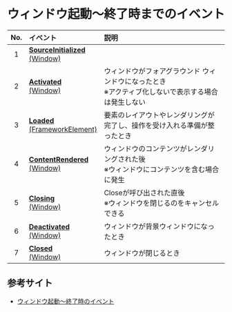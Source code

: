 # ウィンドウ起動～終了時までのイベント

| No. | イベント | 説明 |
|:-:|:--|:--|
|1| [**SourceInitialized**<br/>(Window)](https://msdn.microsoft.com/ja-jp/library/system.windows.window.sourceinitialized.aspx)  |   |
|2| [**Activated**<br/>(Window)](https://msdn.microsoft.com/ja-jp/library/system.windows.window.activated.aspx)  | ウィンドウがフォアグラウンド ウィンドウになったとき<br/>※アクティブ化しないで表示する場合は発生しない  |
|3| [**Loaded**<br/>(FrameworkElement)](https://msdn.microsoft.com/ja-jp/library/system.windows.frameworkelement.loaded.aspx)  | 要素のレイアウトやレンダリングが完了し、操作を受け入れる準備が整ったとき  |
|4|  [**ContentRendered**<br/>(Window)](https://msdn.microsoft.com/ja-jp/library/system.windows.window.contentrendered.aspx) |  ウィンドウのコンテンツがレンダリングされた後<br/>※ウィンドウにコンテンツを含む場合に発生 |
|5| [**Closing**<br/>(Window)](https://msdn.microsoft.com/ja-jp/library/system.windows.window.closing.aspx)  | Closeが呼び出された直後<br/>※ウィンドウを閉じるのをキャンセルできる  |
|6| [**Deactivated**<br/>(Window)](https://msdn.microsoft.com/ja-jp/library/system.windows.window.deactivated.aspx)  | ウィンドウが背景ウィンドウになったとき  |
|7| [**Closed**<br/>(Window)](https://msdn.microsoft.com/ja-jp/library/system.windows.window.closed.aspx)  | ウィンドウが閉じるとき  |

## 参考サイト
- [ウィンドウ起動～終了時のイベント](https://qiita.com/Kosen-amai/items/e13f82ba114e82161b76)

